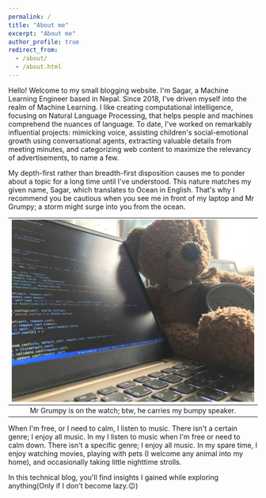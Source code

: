 ```yaml
---
permalink: /
title: "About me"
excerpt: "About me"
author_profile: true
redirect_from: 
  - /about/
  - /about.html
---
```


Hello! Welcome to my small blogging website. I'm Sagar, a Machine Learning Engineer based in Nepal. Since 2018, I've driven myself into the realm of Machine Learning. I like creating computational intelligence, focusing on Natural Language Processing, that helps people and machines comprehend the nuances of language. To date, I've worked on remarkably influential projects: mimicking voice, assisting children's social-emotional growth using conversational agents, extracting valuable details from meeting minutes, and categorizing web content to maximize the relevancy of advertisements, to name a few.

My depth-first rather than breadth-first disposition causes me to ponder about a topic for a long time until I've understood. This nature matches my given name, Sagar, which translates to Ocean in English. That's why I recommend you be cautious when you see me in front of my laptop and Mr Grumpy; a storm might surge into you from the ocean.

| ![Mr.Grumpy](/images/mr_grumpy.jpg) |
|:--:|
|Mr Grumpy is on the watch; btw, he carries my bumpy speaker.|

When I'm free, or I need to calm, I listen to music. There isn't a certain genre; I enjoy all music. In my I listen to music when I'm free or need to calm down. There isn't a specific genre; I enjoy all music. In my spare time, I enjoy watching movies, playing with pets (I welcome any animal into my home), and occasionally taking little nighttime strolls.

In this technical blog, you'll find insights I gained while exploring anything(Only if I don't become lazy.😉)